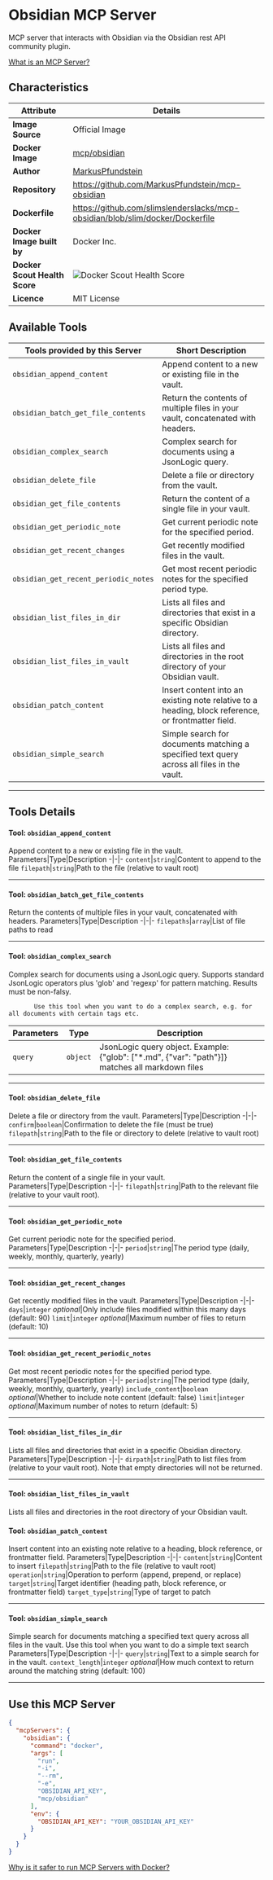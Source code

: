 # Obsidian MCP Server

MCP server that interacts with Obsidian via the Obsidian rest API community plugin.

[What is an MCP Server?](https://www.anthropic.com/news/model-context-protocol)

## Characteristics
Attribute|Details|
|-|-|
**Image Source**|Official Image
**Docker Image**|[mcp/obsidian](https://hub.docker.com/repository/docker/mcp/obsidian)
**Author**|[MarkusPfundstein](https://github.com/MarkusPfundstein)
**Repository**|https://github.com/MarkusPfundstein/mcp-obsidian
**Dockerfile**|https://github.com/slimslenderslacks/mcp-obsidian/blob/slim/docker/Dockerfile
**Docker Image built by**|Docker Inc.
**Docker Scout Health Score**| ![Docker Scout Health Score](https://api.scout.docker.com/v1/policy/insights/org-image-score/badge/mcp/obsidian)
**Licence**|MIT License

## Available Tools
Tools provided by this Server|Short Description
-|-
`obsidian_append_content`|Append content to a new or existing file in the vault.|
`obsidian_batch_get_file_contents`|Return the contents of multiple files in your vault, concatenated with headers.|
`obsidian_complex_search`|Complex search for documents using a JsonLogic query.|
`obsidian_delete_file`|Delete a file or directory from the vault.|
`obsidian_get_file_contents`|Return the content of a single file in your vault.|
`obsidian_get_periodic_note`|Get current periodic note for the specified period.|
`obsidian_get_recent_changes`|Get recently modified files in the vault.|
`obsidian_get_recent_periodic_notes`|Get most recent periodic notes for the specified period type.|
`obsidian_list_files_in_dir`|Lists all files and directories that exist in a specific Obsidian directory.|
`obsidian_list_files_in_vault`|Lists all files and directories in the root directory of your Obsidian vault.|
`obsidian_patch_content`|Insert content into an existing note relative to a heading, block reference, or frontmatter field.|
`obsidian_simple_search`|Simple search for documents matching a specified text query across all files in the vault.|

---
## Tools Details

#### Tool: **`obsidian_append_content`**
Append content to a new or existing file in the vault.
Parameters|Type|Description
-|-|-
`content`|`string`|Content to append to the file
`filepath`|`string`|Path to the file (relative to vault root)

---
#### Tool: **`obsidian_batch_get_file_contents`**
Return the contents of multiple files in your vault, concatenated with headers.
Parameters|Type|Description
-|-|-
`filepaths`|`array`|List of file paths to read

---
#### Tool: **`obsidian_complex_search`**
Complex search for documents using a JsonLogic query. 
           Supports standard JsonLogic operators plus 'glob' and 'regexp' for pattern matching. Results must be non-falsy.

           Use this tool when you want to do a complex search, e.g. for all documents with certain tags etc.
Parameters|Type|Description
-|-|-
`query`|`object`|JsonLogic query object. Example: {"glob": ["*.md", {"var": "path"}]} matches all markdown files

---
#### Tool: **`obsidian_delete_file`**
Delete a file or directory from the vault.
Parameters|Type|Description
-|-|-
`confirm`|`boolean`|Confirmation to delete the file (must be true)
`filepath`|`string`|Path to the file or directory to delete (relative to vault root)

---
#### Tool: **`obsidian_get_file_contents`**
Return the content of a single file in your vault.
Parameters|Type|Description
-|-|-
`filepath`|`string`|Path to the relevant file (relative to your vault root).

---
#### Tool: **`obsidian_get_periodic_note`**
Get current periodic note for the specified period.
Parameters|Type|Description
-|-|-
`period`|`string`|The period type (daily, weekly, monthly, quarterly, yearly)

---
#### Tool: **`obsidian_get_recent_changes`**
Get recently modified files in the vault.
Parameters|Type|Description
-|-|-
`days`|`integer` *optional*|Only include files modified within this many days (default: 90)
`limit`|`integer` *optional*|Maximum number of files to return (default: 10)

---
#### Tool: **`obsidian_get_recent_periodic_notes`**
Get most recent periodic notes for the specified period type.
Parameters|Type|Description
-|-|-
`period`|`string`|The period type (daily, weekly, monthly, quarterly, yearly)
`include_content`|`boolean` *optional*|Whether to include note content (default: false)
`limit`|`integer` *optional*|Maximum number of notes to return (default: 5)

---
#### Tool: **`obsidian_list_files_in_dir`**
Lists all files and directories that exist in a specific Obsidian directory.
Parameters|Type|Description
-|-|-
`dirpath`|`string`|Path to list files from (relative to your vault root). Note that empty directories will not be returned.

---
#### Tool: **`obsidian_list_files_in_vault`**
Lists all files and directories in the root directory of your Obsidian vault.
#### Tool: **`obsidian_patch_content`**
Insert content into an existing note relative to a heading, block reference, or frontmatter field.
Parameters|Type|Description
-|-|-
`content`|`string`|Content to insert
`filepath`|`string`|Path to the file (relative to vault root)
`operation`|`string`|Operation to perform (append, prepend, or replace)
`target`|`string`|Target identifier (heading path, block reference, or frontmatter field)
`target_type`|`string`|Type of target to patch

---
#### Tool: **`obsidian_simple_search`**
Simple search for documents matching a specified text query across all files in the vault. 
            Use this tool when you want to do a simple text search
Parameters|Type|Description
-|-|-
`query`|`string`|Text to a simple search for in the vault.
`context_length`|`integer` *optional*|How much context to return around the matching string (default: 100)

---
## Use this MCP Server

```json
{
  "mcpServers": {
    "obsidian": {
      "command": "docker",
      "args": [
        "run",
        "-i",
        "--rm",
        "-e",
        "OBSIDIAN_API_KEY",
        "mcp/obsidian"
      ],
      "env": {
        "OBSIDIAN_API_KEY": "YOUR_OBSIDIAN_API_KEY"
      }
    }
  }
}
```

[Why is it safer to run MCP Servers with Docker?](https://www.docker.com/blog/the-model-context-protocol-simplifying-building-ai-apps-with-anthropic-claude-desktop-and-docker/)
